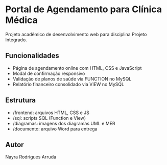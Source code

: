 # Portal de Agendamento para Clínica Médica

Projeto acadêmico de desenvolvimento web para disciplina Projeto Integrado.

## Funcionalidades
- Página de agendamento online com HTML, CSS e JavaScript
- Modal de confirmação responsivo
- Validação de planos de saúde via FUNCTION no MySQL
- Relatório financeiro consolidado via VIEW no MySQL

## Estrutura
- /frontend: arquivos HTML, CSS e JS
- /sql: scripts SQL (Function e View)
- /diagramas: imagens dos diagramas UML e MER
- /documento: arquivo Word para entrega

## Autor
Nayra Rodrigues Arruda
